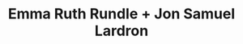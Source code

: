---
layout: post
category: concert
title: Emma Ruth Rundle + Jon Samuel Lardron
artists: 
- Emma Ruth Rundle
- Jon Samuel Lardron
place: 
- Petit Bain
country: France
city: Paris
---
